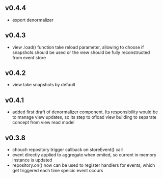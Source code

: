 ## v0.4.4
* export denormalizer

## v0.4.3
* view .load() function take reload parameter, allowing to choose if snapshots should be used or the view should
 be fully reconstructed from event store

## v0.4.2
* view take snapshots by default

## v0.4.1
* added first draft of denormalizer component. Its responsibility would be to manage view updates, so its step to ofload view
 building to separate concept from view read model

## v0.3.8

* chouch repository trigger callback on storeEvent() call
* event directly applied to aggregate when emited, so current in memory instance is updated
* repository.on() now can be used to register handlers for events, which get triggered each time speicic event occurs